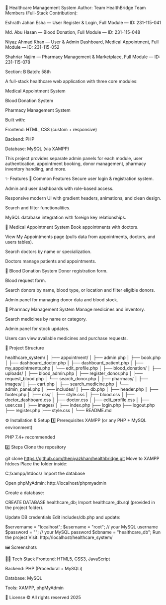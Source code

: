 🏥 Healthcare Management System
Author: Team HealthBridge
Team Members (Full-Stack Contribution):

Eshrath Jahan Esha — User Register & Login, Full Module — ID: 231-115-041

Md. Abu Hasan — Blood Donation, Full Module — ID: 231-115-048

Niyaz Ahmad Khan — User & Admin Dashboard, Medical Appointment, Full Module — ID: 231-115-052

Shahriar Najim — Pharmacy Management & Marketplace, Full Module — ID: 231-115-078

Section: B
Batch: 58th

A full-stack healthcare web application with three core modules:

Medical Appointment System

Blood Donation System

Pharmacy Management System

Built with:

Frontend: HTML, CSS (custom + responsive)

Backend: PHP

Database: MySQL (via XAMPP)

This project provides separate admin panels for each module, user authentication, appointment booking, donor management, pharmacy inventory handling, and more.

✨ Features
🔹 Common Features
Secure user login & registration system.

Admin and user dashboards with role-based access.

Responsive modern UI with gradient headers, animations, and clean design.

Search and filter functionalities.

MySQL database integration with foreign key relationships.

🔹 Medical Appointment System
Book appointments with doctors.

View My Appointments page (pulls data from appointments, doctors, and users tables).

Search doctors by name or specialization.

Doctors manage patients and appointments.

🔹 Blood Donation System
Donor registration form.

Blood request form.

Search donors by name, blood type, or location and filter eligible donors.

Admin panel for managing donor data and blood stock.

🔹 Pharmacy Management System
Manage medicines and inventory.

Search medicines by name or category.

Admin panel for stock updates.

Users can view available medicines and purchase requests.

📂 Project Structure

healthcare_system/
│
├── appointment/
│   ├── admin.php
│   ├── book.php
│   ├── dashboard_doctor.php
│   ├── dashboard_patient.php
│   ├── my_appointments.php
│   └── edit_profile.php
│
├── blood_donation/
│   ├── uploads/
│   ├── blood_admin.php
│   ├── register_donor.php
│   ├── request_blood.php
│   └── search_donor.php
│
├── pharmacy/
│   ├── images/
│   ├── cart.php
│   ├── search_medicine.php
│   └── admin_panel.php
│
├── includes/
│   ├── db.php
│   ├── header.php
│   ├── footer.php
│
├── css/
│   ├── style.css
│   ├── blood.css
│   ├── doctor_dashboard.css
│   ├── doctor.css
│   ├── edit_profile.css
│   ├── user.css
│
├── images/
│
├── index.php
├── login.php
├── logout.php
├── register.php
├── style.css
│
└── README.md

⚙️ Installation & Setup
1️⃣ Prerequisites
XAMPP (or any PHP + MySQL environment)

PHP 7.4+ recommended

2️⃣ Steps
Clone the repository

git clone https://github.com/theniyazkhan/healthbridge.git
Move to XAMPP htdocs
Place the folder inside:

C:/xampp/htdocs/
Import the database

Open phpMyAdmin: http://localhost/phpmyadmin

Create a database:

CREATE DATABASE healthcare_db;
Import healthcare_db.sql (provided in the project folder).

Update DB credentials
Edit includes/db.php and update:

$servername = "localhost";
$username = "root"; // your MySQL username
$password = ""; // your MySQL password
$dbname = "healthcare_db";
Run the project
Visit:
http://localhost/healthcare_system/

🖼️ Screenshots


👨‍💻 Tech Stack
Frontend: HTML5, CSS3, JavaScript

Backend: PHP (Procedural + MySQLi)

Database: MySQL

Tools: XAMPP, phpMyAdmin

📜 License
© All rights reserved 2025

